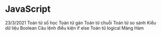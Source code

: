 # JavaScript
23/3/2021
Toán tử số học
Toán tử gán
Toán tử chuỗi
Toán tử so sánh
Kiểu dữ liệu Boolean
Câu lệnh điều kiện if else
Toán tử logical
Mảng
Hàm
